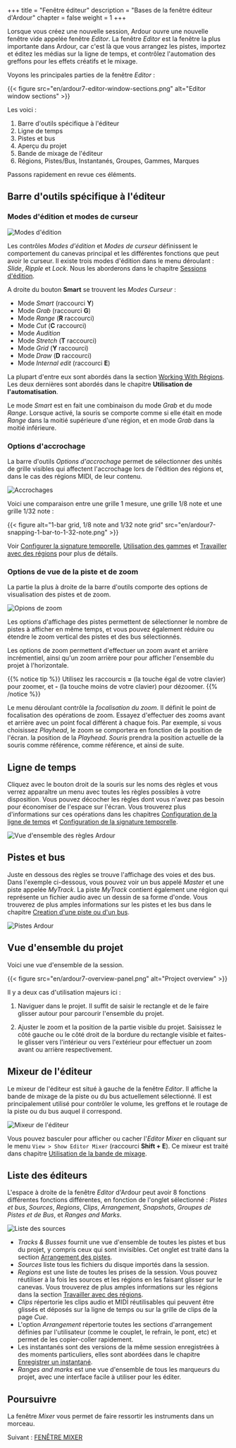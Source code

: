 +++
title = "Fenêtre éditeur"
description = "Bases de la fenêtre éditeur d'Ardour"
chapter = false
weight = 1
+++

Lorsque vous créez une nouvelle session, Ardour ouvre une nouvelle fenêtre vide appelée fenêtre _Editor_. La fenêtre _Editor_ est la fenêtre la plus importante dans Ardour, car c'est là que vous arrangez les pistes, importez et éditez les médias sur la ligne de temps, et contrôlez l'automation des greffons pour les effets créatifs et le mixage.

Voyons les principales parties de la fenêtre _Editor_ :

{{< figure src="en/ardour7-editor-window-sections.png" alt="Editor window sections" >}}

Les voici :

1. Barre d'outils spécifique à l'éditeur
2. Ligne de temps
3. Pistes et bus
4. Aperçu du projet
5. Bande de mixage de l'éditeur
6. Régions, Pistes/Bus, Instantanés, Groupes, Gammes, Marques

Passons rapidement en revue ces éléments.

## Barre d'outils spécifique à l'éditeur

### Modes d'édition et modes de curseur

![Modes d'édition](en/ardour7-edit-modes-cursor-modes.png?width=30vw)

Les contrôles _Modes d'édition_ et _Modes de curseur_ définissent le comportement du canevas principal et les différentes fonctions que peut avoir le curseur. Il existe trois modes d'édition dans le menu déroulant : _Slide_, _Ripple_ et _Lock_. Nous les aborderons dans le chapitre [Sessions d'édition](../../../editing-sessions/).

A droite du bouton **Smart** se trouvent les _Modes Curseur_ :

- Mode _Smart_ (raccourci **Y**)
- Mode _Grab_ (raccourci **G**)
- Mode _Range_ (**R** raccourci)
- Mode _Cut_ (**C** raccourci)
- Mode _Audition_
- Mode _Stretch_ (**T** raccourci)
- Mode _Grid_ (**Y** raccourci)
- Mode _Draw_ (**D** raccourci)
- Mode _Internal edit_ (raccourci **E**)

La plupart d'entre eux sont abordés dans la section [Working With Régions](../../../editing-sessions/working-with-regions/). Les deux dernières sont abordés dans le chapitre **Utilisation de l'automatisation**.

Le mode _Smart_ est en fait une combinaison du mode _Grab_ et du mode _Range_. Lorsque activé, la souris se comporte comme si elle était en mode _Range_ dans la moitié supérieure d'une région, et en mode _Grab_ dans la moitié inférieure.

### Options d'accrochage

La barre d'outils _Options d'accrochage_ permet de sélectionner des unités de grille visibles qui affectent l'accrochage lors de l'édition des régions et, dans le cas des régions MIDI, de leur contenu.

![Accrochages](en/ardour7-snap-options-and-nudge-controls.png?width=25vw)

Voici une comparaison entre une grille 1 mesure, une grille 1/8 note et une grille 1/32 note :

{{< figure alt="1-bar grid, 1/8 note and 1/32 note grid" src="en/ardour7-snapping-1-bar-to-1-32-note.png" >}}

Voir [Configurer la signature temporelle](../../../editing-sessions/setting-up-time-signature/), [Utilisation des gammes](../../../editing-sessions/using-ranges/) et [Travailler avec des régions](../../../editing-sessions/working-with-regions/) pour plus de détails.

### Options de vue de la piste et de zoom

La partie la plus à droite de la barre d'outils comporte des options de visualisation des pistes et de zoom.

![Opions de zoom](en/ardour7-view-and-zoom-options.png?width=20vw)

Les options d'affichage des pistes permettent de sélectionner le nombre de pistes à afficher en même temps, et vous pouvez également réduire ou étendre le zoom vertical des pistes et des bus sélectionnés.

Les options de zoom permettent d'effectuer un zoom avant et arrière incrémentiel, ainsi qu'un zoom arrière pour pour afficher l'ensemble du projet à l'horizontale.

{{% notice tip %}}
Utilisez les raccourcis **=** (la touche égal de votre clavier) pour zoomer, et **-** (la touche moins de votre clavier) pour dézoomer.
{{% /notice %}}

Le menu déroulant contrôle la _focalisation du zoom_. Il définit le point de focalisation des opérations de zoom. Essayez d'effectuer des zooms avant et arrière avec un point focal  différent à chaque fois. Par exemple, si vous choisissez _Playhead_, le zoom se comportera en fonction de la position de l'écran. la position de la _Playhead_. _Souris_ prendra la position actuelle de la souris comme référence, comme référence, et ainsi de suite.

## Ligne de temps

Cliquez avec le bouton droit de la souris sur les noms des règles et vous verrez apparaître un menu avec toutes les règles possibles à votre disposition. Vous pouvez décocher les règles dont vous n'avez pas besoin pour économiser de l'espace sur l'écran. Vous trouverez plus d'informations sur ces opérations dans les chapitres [Configuration de la ligne de temps](../../setting-up-the-timeline/) et [Configuration de la signature temporelle](../../../editing-sessions/setting-up-time-signature/).

![Vue d'ensemble des règles Ardour](en/ardour7-overview-rulers.png?width=40vw)

## Pistes et bus

Juste en dessous des règles se trouve l'affichage des voies et des bus. Dans l'exemple ci-dessous, vous pouvez voir un bus appelé _Master_ et une piste appelée _MyTrack_. La piste _MyTrack_ contient également une région qui représente un fichier audio avec un dessin de sa forme d'onde. Vous trouverez de plus amples informations sur les pistes et les bus dans le chapitre [Creation d'une piste ou d'un bus](../../creating-tracks-and-busses/).

![Pistes Ardour](en/Ardour6_Track.png?width=30vw)

## Vue d'ensemble du projet

Voici une vue d'ensemble de la session.

{{< figure src="en/ardour7-overview-panel.png" alt="Project overview" >}}

Il y a deux cas d'utilisation majeurs ici :

1. Naviguer dans le projet. Il suffit de saisir le rectangle et de le faire glisser autour pour parcourir l'ensemble du projet.

2. Ajuster le zoom et la position de la partie visible du projet. Saisissez le côté gauche ou le côté droit de la bordure du rectangle visible et faites-le glisser vers l'intérieur ou vers l'extérieur pour effectuer un zoom avant ou arrière respectivement.

## Mixeur de l'éditeur

Le mixeur de l'éditeur est situé à gauche de la fenêtre _Editor_. Il affiche la  bande de mixage de la piste ou du bus actuellement sélectionné. Il est principalement utilisé pour contrôler le volume, les greffons et le routage de la piste ou du bus auquel il correspond.

![Mixeur de l'éditeur](en/Ardour6_Editor_Mixer.png?height=40vw)

Vous pouvez basculer pour afficher ou cacher l'_Editor Mixer_ en cliquant sur le menu `View > Show Editor Mixer` (raccourci **Shift + E**). Ce mixeur est traité dans chapitre [Utilisation de la bande de mixage](../mixing-sessions/the-mixer-strip/).

## Liste des éditeurs

L'espace à droite de la fenêtre _Editor_ d'Ardour peut avoir 8 fonctions différentes fonctions différentes, en fonction de l'onglet sélectionné : _Pistes et bus_, _Sources_, _Regions_, _Clips_, _Arrangement_,  _Snapshots_, _Groupes de Pistes et de Bus_, et _Ranges and Marks_.

![Liste des sources](en/ardour7-sources-list.png?height=60vh)

- _Tracks & Busses_ fournit une vue d'ensemble de toutes les pistes et bus du projet, y compris ceux qui sont invisibles. Cet onglet est traité dans la section [Arrangement des pistes](../../../editing-sessions/arranging-tracks/).
- _Sources_ liste tous les fichiers du disque importés dans la session.
- _Regions_ est une liste de toutes les prises de la session. Vous pouvez réutiliser à la fois les sources et les régions en les faisant glisser sur le canevas. Vous trouverez de plus amples informations sur les régions dans la section [Travailler avec des régions](../../../editing-sessions/working-with-regions/).
- _Clips_ répertorie les clips audio et MIDI réutilisables qui peuvent être glissés et déposés sur la ligne de temps ou sur la grille de clips de la page _Cue_.
- L'option _Arrangement_ répertorie toutes les sections d'arrangement définies par l'utilisateur (comme le couplet, le refrain, le pont, etc) et permet de les copier-coller rapidement.
- Les instantanés sont des versions de la même session enregistrées à des moments particuliers, elles sont abordées dans le chapitre [Enregistrer un instantané](../../../saving-sessions/saving-a-snapshot/).
- _Ranges and marks_ est une vue d'ensemble de tous les marqueurs du projet, avec une interface facile à utiliser pour les éditer.

## Poursuivre

La fenêtre _Mixer_ vous permet de faire ressortir les instruments dans un morceau.

Suivant : [FENÊTRE MIXER](../mixer-window)
